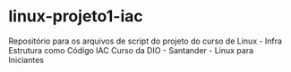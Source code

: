 # linux-projeto1-iac
Repositório para os arquivos de script do projeto do curso de Linux - Infra Estrutura como Código IAC
Curso da DIO - Santander - Linux para Iniciantes
